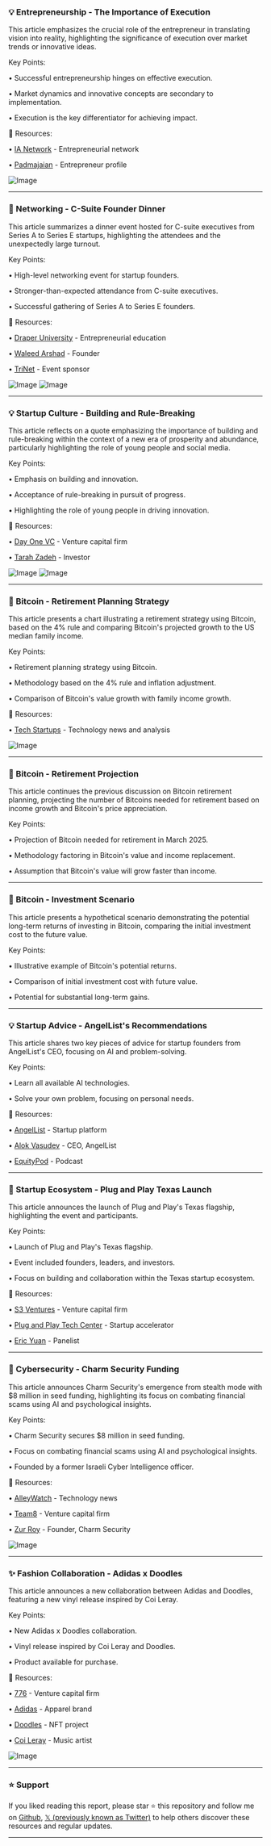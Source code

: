 ### 💡 Entrepreneurship - The Importance of Execution

This article emphasizes the crucial role of the entrepreneur in translating vision into reality, highlighting the significance of execution over market trends or innovative ideas.

Key Points:

•  Successful entrepreneurship hinges on effective execution.


•  Market dynamics and innovative concepts are secondary to implementation.


•  Execution is the key differentiator for achieving impact.



🔗 Resources:

• [IA Network](https://x.com/ianetwork) -  Entrepreneurial network


• [Padmajaian](https://x.com/padmajaian) -  Entrepreneur profile


![Image](https://pbs.twimg.com/media/Gm8K7QfWEAABQ8M?format=jpg&name=small)


---

### 🚀 Networking - C-Suite Founder Dinner

This article summarizes a dinner event hosted for C-suite executives from Series A to Series E startups, highlighting the attendees and the unexpectedly large turnout.

Key Points:

•  High-level networking event for startup founders.


•  Stronger-than-expected attendance from C-suite executives.


•  Successful gathering of Series A to Series E founders.



🔗 Resources:

• [Draper University](https://x.com/draper_u) -  Entrepreneurial education


• [Waleed Arshad](https://x.com/WaleedArshaddd) -  Founder


• [TriNet](https://x.com/TriNet) -  Event sponsor


![Image](https://pbs.twimg.com/media/Gm8elpBbYAEsjna?format=jpg&name=900x900)
![Image](https://pbs.twimg.com/media/Gm8elpzbYAMWVyw?format=jpg&name=small)


---

### 💡 Startup Culture - Building and Rule-Breaking

This article reflects on a quote emphasizing the importance of building and rule-breaking within the context of a new era of prosperity and abundance, particularly highlighting the role of young people and social media.

Key Points:

•  Emphasis on building and innovation.


•  Acceptance of rule-breaking in pursuit of progress.


•  Highlighting the role of young people in driving innovation.



🔗 Resources:

• [Day One VC](https://x.com/DayOneVC) -  Venture capital firm


• [Tarah Zadeh](https://x.com/tarahz9) -  Investor


![Image](https://pbs.twimg.com/media/Gm5yAt5bYAAeiEg?format=jpg&name=small)
![Image](https://pbs.twimg.com/media/Gm5yuFxbYAE_q4W?format=jpg&name=small)


---

### 🤖 Bitcoin - Retirement Planning Strategy

This article presents a chart illustrating a retirement strategy using Bitcoin, based on the 4% rule and comparing Bitcoin's projected growth to the US median family income.

Key Points:

•  Retirement planning strategy using Bitcoin.


•  Methodology based on the 4% rule and inflation adjustment.


•  Comparison of Bitcoin's value growth with family income growth.


🔗 Resources:

• [Tech Startups](https://x.com/techstartups) -  Technology news and analysis


![Image](https://pbs.twimg.com/media/Gm4GMqMWEAAW7aR?format=jpg&name=small)


---

### 🤖 Bitcoin - Retirement Projection

This article continues the previous discussion on Bitcoin retirement planning, projecting the number of Bitcoins needed for retirement based on income growth and Bitcoin's price appreciation.

Key Points:

•  Projection of Bitcoin needed for retirement in March 2025.


•  Methodology factoring in Bitcoin's value and income replacement.


•  Assumption that Bitcoin's value will grow faster than income.



---

### 🤖 Bitcoin - Investment Scenario

This article presents a hypothetical scenario demonstrating the potential long-term returns of investing in Bitcoin, comparing the initial investment cost to the future value.

Key Points:

•  Illustrative example of Bitcoin's potential returns.


•  Comparison of initial investment cost with future value.


•  Potential for substantial long-term gains.



---

### 💡 Startup Advice - AngelList's Recommendations

This article shares two key pieces of advice for startup founders from AngelList's CEO, focusing on AI and problem-solving.

Key Points:

•  Learn all available AI technologies.


•  Solve your own problem, focusing on personal needs.



🔗 Resources:

• [AngelList](https://x.com/AngelList) -  Startup platform


• [Alok Vasudev](https://x.com/avlok) -  CEO, AngelList


• [EquityPod](https://x.com/EquityPod) -  Podcast


---

### 🚀 Startup Ecosystem - Plug and Play Texas Launch

This article announces the launch of Plug and Play's Texas flagship, highlighting the event and participants.

Key Points:

•  Launch of Plug and Play's Texas flagship.


•  Event included founders, leaders, and investors.


•  Focus on building and collaboration within the Texas startup ecosystem.



🔗 Resources:

• [S3 Ventures](https://x.com/S3ventures) -  Venture capital firm


• [Plug and Play Tech Center](https://x.com/PlugandPlayTC) -  Startup accelerator


• [Eric Yuan](https://x.com/ericengineer) -  Panelist


---

### 🚀 Cybersecurity - Charm Security Funding

This article announces Charm Security's emergence from stealth mode with $8 million in seed funding, highlighting its focus on combating financial scams using AI and psychological insights.

Key Points:

•  Charm Security secures $8 million in seed funding.


•  Focus on combating financial scams using AI and psychological insights.


•  Founded by a former Israeli Cyber Intelligence officer.


🔗 Resources:

• [AlleyWatch](https://x.com/AlleyWatch) -  Technology news


• [Team8](https://x.com/team8group) -  Venture capital firm


• [Zur Roy](https://x.com/zur_roy) -  Founder, Charm Security


![Image](https://pbs.twimg.com/media/Gm6VFv-XoAAq4By?format=jpg&name=small)


---

### ✨ Fashion Collaboration - Adidas x Doodles

This article announces a new collaboration between Adidas and Doodles, featuring a new vinyl release inspired by Coi Leray.

Key Points:

•  New Adidas x Doodles collaboration.


•  Vinyl release inspired by Coi Leray and Doodles.


•  Product available for purchase.


🔗 Resources:

• [776](https://x.com/sevensevensix) -  Venture capital firm


• [Adidas](https://x.com/adidas) -  Apparel brand


• [Doodles](https://x.com/doodles) -  NFT project


• [Coi Leray](https://x.com/coi_leray) -  Music artist


![Image](https://pbs.twimg.com/media/Gm56ROSakAAsKyM?format=png&name=small)


---

### ⭐️ Support

If you liked reading this report, please star ⭐️ this repository and follow me on [Github](https://github.com/Drix10), [𝕏 (previously known as Twitter)](https://x.com/DRIX_10_) to help others discover these resources and regular updates.

---